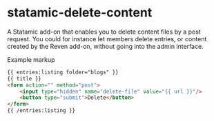 # statamic-delete-content
A Statamic add-on that enables you to delete content files by a post request. You could for instance let members delete entries, or content created by the Reven add-on, without going into the admin interface. 

Example markup
```html
{{ entries:listing folder="blogs" }}
{{ title }}
<form action="" method="post">
	<input type="hidden" name="delete-file" value="{{ url }}"/>					
	<button type="submit">Delete</button>
</form>	
{{ /entries:listing }}	
```